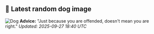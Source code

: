 ## 🐶 Latest random dog image
![Dog](https://images.dog.ceo/breeds/terrier-irish/n02093991_3812.jpg)
**Advice:** "Just because you are offended, doesn't mean you are right."
*Updated: 2025-09-27 18:40 UTC*

